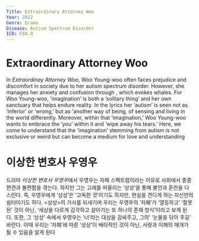 ```yaml
---
Title: Extraordinary Attorney Woo
Year: 2022
Genre: Drama
Disease: Autism Spectrum Disorder
ICD: F84.0
---
```


# Extraordinary Attorney Woo

In *Extraordinay Attorney Woo*, Woo Young-woo often faces prejudice and discomfort in society due to her autism spectrum disorder. However, she manages her anxiety and confusion through <imagination>, which evokes whales. For Woo Young-woo, 'imagination’ is both a ‘solitary thing’ and her own sanctuary that helps endure reality. In the lyrics her ‘autism’ is seen not as ‘inferior’ or ‘wrong,’ but as 'another way of being, of sensing and living in the world differently. Moreover, within that ‘imagination,’ Woo Young-woo wants to embrace the ‘you’ within it and ‘wipe away his tears.’ Here, we come to understand that the ‘imagination’ stemming from autism is not exclusive or weird but can become a medium for love and understanding

# 이상한 변호사 우영우

드라마 *이상한 변호사 우영우*에서 우영우는 자페 스펙트럼이라는 이유로 사회에서 종종 편견과 불편함을 겪는다. 하지만 그는 고래를 떠올리는 ‘상상’을 통해 불안과 혼란을 다스린다. 즉, 우영우에게 ‘상상’은 ‘고독한 것’이기도 하지만, 현실을 견디게 하는 자신만의 쉼터이기도 하다. <상상>의 가사를 되새기며 우리는 우영우의 ‘자폐’가 ‘열등하고’ ‘잘못된’ 것이 아닌, ‘세상을 다르게 감각하고 살아가는 또 하나의 존재 방식’이라고 보게 된다. 또한, 그 ‘상상’ 속에서 우영우는 ‘너’라는 대상을 감싸주고, 그의’ ‘눈물을 닦아 주길’ 바란다. 이때 우리는 ‘자폐’에 따른 ‘상상’이 배타적인 것이 아닌, 사랑과 이해의 매개가 될 수 있음을 알게 된다
